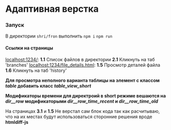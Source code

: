 # Адаптивная верстка

### Запуск

В директории `shri/fron`
выполнить
`npm i`
`npm run`

#### Ссылки на страницы

[localhost:1234/](http://localhost:1234/): __1.1__ Список файлов в директории
    __2.1__ Кликнуть на таб 'branches'
[localhost:1234/file_details.html](http://localhost:1234/file_details.html): __1.5__ Просмотр деталей файла
    __1.6__ Кликнуть на таб 'history'
    
**Для просмотра неполного варианта таблицы на элемент с классом *table*
 добавить класс *table_view_short***
 
 **Модификаторы времени для директроий в short режиме вешаются на *dir__row* модификаторыми 
*dir__row_time_recent* и *dir__row_time_old***

На страницах __3.1__  и __1.5__ Не верстал сам блок кода так как расчитываю, 
что на их местах будут использоваться сторонние решения вроде __htmldiff-js__


